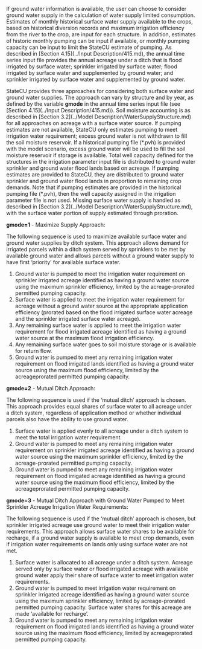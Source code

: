 If ground water information is available, the user can choose to consider ground water supply in the
calculation of water supply limited consumption. Estimates of monthly historical surface water supply 
available to the crops, based on historical diversion records and maximum irrigation efficiency from the
river to the crop, are input for each structure. In addition, estimates of historic monthly pumping can be
input if available, or monthly pumping capacity can be input to limit the StateCU estimate of pumping. As
described in [Section 4.15](../Input Description/415.md), the annual time series input file provides the annual acreage under a ditch that is
flood irrigated by surface water; sprinkler irrigated by surface water; flood irrigated by surface water and
supplemented by ground water; and sprinkler irrigated by surface water and supplemented by ground water. 

StateCU provides three approaches for considering both surface water and ground water supplies. The
approach can vary by structure and by year, as defined by the variable __gmode__ in the annual time series input
file (see [Section 4.15](../Input Description/415.md)). Soil moisture accounting is as described in [Section 3.2](../Model Description/WaterSupplyStructure.md) for all approaches on acreage
with a surface water source. If pumping estimates are not available, StateCU only estimates pumping to
meet irrigation water requirement; excess ground water is not withdrawn to fill the soil moisture reservoir. If
a historical pumping file (\*.pvh) is provided with the model scenario, excess ground water will be used to
fill the soil moisture reservoir if storage is available. Total well capacity defined for the structures in the
irrigation parameter input file is distributed to ground water sprinkler and ground water flood lands based on
acreage. If pumping estimates are provided to StateCU, they are distributed to ground water sprinkler and
ground water flood lands in proportion to remaining crop demands. Note that if pumping estimates are
provided in the historical pumping file (\*.pvh), then the well capacity assigned in the irrigation parameter
file is not used. Missing surface water supply is handled as described in [Section 3.2](../Model Description/WaterSupplyStructure.md), with the surface water
portion of supply estimated through proration. 

__gmode=1__ - Maximize Supply Approach:

The following sequence is used to maximize available surface water and ground water supplies by ditch
system. This approach allows demand for irrigated parcels within a ditch system served by sprinklers to be
met by available ground water and allows parcels without a ground water supply to have first ‘priority’ for
available surface water. 

1. Ground water is pumped to meet the irrigation water requirement on sprinkler irrigated acreage
identified as having a ground water source using the maximum sprinkler efficiency, limited by the
acreage-prorated permitted pumping capacity.
2. Surface water is applied to meet the irrigation water requirement for acreage without a ground water
source at the appropriate application efficiency (prorated based on the flood irrigated surface water
acreage and the sprinkler irrigated surface water acreage).
3. Any remaining surface water is applied to meet the irrigation water requirement for flood irrigated
acreage identified as having a ground water source at the maximum flood irrigation efficiency.
4. Any remaining surface water goes to soil moisture storage or is available for return flow.
5. Ground water is pumped to meet any remaining irrigation water requirement on flood irrigated lands
identified as having a ground water source using the maximum flood efficiency, limited by the acreageprorated permitted pumping capacity. 

__gmode=2__ - Mutual Ditch Approach:

The following sequence is used if the ‘mutual ditch’ approach is chosen. This approach provides equal
shares of surface water to all acreage under a ditch system, regardless of application method or whether
individual parcels also have the ability to use ground water. 

1. Surface water is applied evenly to all acreage under a ditch system to meet the total irrigation water
requirement. 
2. Ground water is pumped to meet any remaining irrigation water requirement on sprinkler irrigated
acreage identified as having a ground water source using the maximum sprinkler efficiency, limited by
the acreage-prorated permitted pumping capacity.
3. Ground water is pumped to meet any remaining irrigation water requirement on flood irrigated acreage
identified as having a ground water source using the maximum flood efficiency, limited by the acreageprorated permitted pumping capacity. 

__gmode=3__ - Mutual Ditch Approach with Ground Water Pumped to Meet Sprinkler Acreage Irrigation Water Requirements:

The following sequence is used if the ‘mutual ditch’ approach is chosen, but sprinkler irrigated acreage use
ground water to meet their irrigation water requirements. This approach allows surface water shares to be
available for recharge, if a ground water supply is available to meet crop demands, even if irrigation water
requirements on lands only using surface water are not met.

1. Surface water is allocated to all acreage under a ditch system. Acreage served only by surface water or
flood irrigated acreage with available ground water apply their share of surface water to meet irrigation
water requirements.
2. Ground water is pumped to meet irrigation water requirement on sprinkler irrigated acreage identified as
having a ground water source using the maximum sprinkler efficiency, limited by acreage-prorated
permitted pumping capacity. Surface water shares for this acreage are made ‘available for recharge’.
3. Ground water is pumped to meet any remaining irrigation water requirement on flood irrigated lands
identified as having a ground water source using the maximum flood efficiency, limited by acreageprorated permitted pumping capacity. 